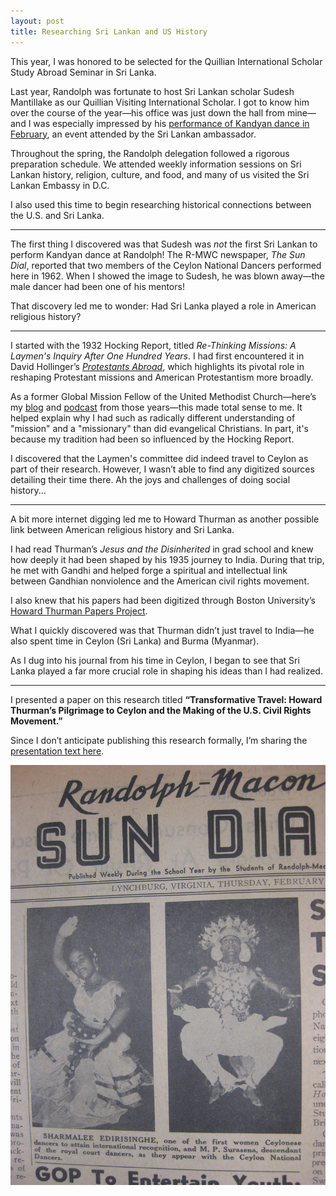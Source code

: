 ```yaml
---
layout: post
title: Researching Sri Lankan and US History
---
```


This year, I was honored to be selected for the Quillian International Scholar Study Abroad Seminar in Sri Lanka.

Last year, Randolph was fortunate to host Sri Lankan scholar Sudesh Mantillake as our Quillian Visiting International Scholar. I got to know him over the course of the year—his office was just down the hall from mine—and I was especially impressed by his [performance of Kandyan dance in February](https://www.randolphcollege.edu/news/2025/06/connecting-cultures-randolphs-quillian-visiting-international-scholar-shares-sri-lankan-heritage/), an event attended by the Sri Lankan ambassador.

Throughout the spring, the Randolph delegation followed a rigorous preparation schedule. We attended weekly information sessions on Sri Lankan history, religion, culture, and food, and many of us visited the Sri Lankan Embassy in D.C.

I also used this time to begin researching historical connections between the U.S. and Sri Lanka.

---

The first thing I discovered was that Sudesh was _not_ the first Sri Lankan to perform Kandyan dance at Randolph! The R-MWC newspaper, _The Sun Dial_, reported that two members of the Ceylon National Dancers performed here in 1962. When I showed the image to Sudesh, he was blown away—the male dancer had been one of his mentors!

That discovery led me to wonder: Had Sri Lanka played a role in American religious history?

---

I started with the 1932 Hocking Report, titled _Re-Thinking Missions: A Laymen's Inquiry After One Hundred Years_. I had first encountered it in David Hollinger’s [_Protestants Abroad_](https://press.princeton.edu/books/hardcover/9780691158433/protestants-abroad?srsltid=AfmBOoqMZHrb-KVMCJ4ig-CLvMgIY7xjAiws1AfmzdSHOs7IwdkuJ3Di), which highlights its pivotal role in reshaping Protestant missions and American Protestantism more broadly.

As a former Global Mission Fellow of the United Methodist Church—here’s my [blog](https://ckenaston.wordpress.com/) and [podcast](https://www.moumethodist.org/faithandracepodcast) from those years—this made total sense to me. It helped explain why I had such as radically different understanding of "mission" and a "missionary" than did evangelical Christians. In part, it's because my tradition had been so influenced by the Hocking Report. 

I discovered that the Laymen's committee did indeed travel to Ceylon as part of their research. However, I wasn’t able to find any digitized sources detailing their time there. Ah the joys and challenges of doing social history... 

---

A bit more internet digging led me to Howard Thurman as another possible link between American religious history and Sri Lanka.

I had read Thurman’s _Jesus and the Disinherited_ in grad school and knew how deeply it had been shaped by his 1935 journey to India. During that trip, he met with Gandhi and helped forge a spiritual and intellectual link between Gandhian nonviolence and the American civil rights movement.

I also knew that his papers had been digitized through Boston University’s [Howard Thurman Papers Project](https://www.bu.edu/htpp/).

What I quickly discovered was that Thurman didn’t just travel to India—he also spent time in Ceylon (Sri Lanka) and Burma (Myanmar).

As I dug into his journal from his time in Ceylon, I began to see that Sri Lanka played a far more crucial role in shaping his ideas than I had realized.

---

I presented a paper on this research titled **“Transformative Travel: Howard Thurman’s Pilgrimage to Ceylon and the Making of the U.S. Civil Rights Movement.”**

Since I don’t anticipate publishing this research formally, I’m sharing the [presentation text here](https://docs.google.com/document/d/1WXauPByKzvAiWNaSYH-93svzkaYxFb7PSM3DoGabRow/edit?usp=sharing).


<a href = "https://www.virginiachronicle.com/?a=d&d=SDI19620201.1.1&srpos=3&e=-------en-20-SDI-1--txt-txIN-Ceylon--------">
<img class="headshot" src="/Images/dancers.jpg" alt="The image is from the _Sun Dial_ newspapers. It contains an image of a male and female dancer wearing traditional attire associated with Kandyan dance."> </a>